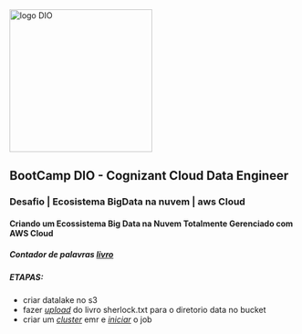 <img src="https://github.com/elnataoliveira/dio-desafio-dataproc/blob/main/DIO.png" alt="logo DIO" width="250"/>

## BootCamp DIO - Cognizant Cloud Data Engineer
### Desafio | Ecosistema BigData na nuvem | aws Cloud
#### Criando um Ecossistema Big Data na Nuvem Totalmente Gerenciado com AWS Cloud
##### Contador de palavras [*livro*](https://github.com/elnataoliveira/cognizant-cloud-data-engineer/tree/main/datalake-dio/output)

##### ETAPAS:
  - criar datalake no s3
  - fazer [*upload*](https://github.com/elnataoliveira/cognizant-cloud-data-engineer/blob/main/etl/s3_load.py) do livro sherlock.txt para o diretorio data no bucket
  - criar um [*cluster*](https://github.com/elnataoliveira/cognizant-cloud-data-engineer/blob/main/etl/dio-live-wordcount-test.py) emr e [*iniciar*](https://github.com/elnataoliveira/cognizant-cloud-data-engineer/blob/main/configure/load_init_jod.sh) o job
 

